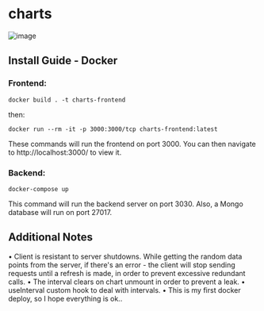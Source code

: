 # charts
![image](https://user-images.githubusercontent.com/84678031/145182938-650b7571-0fb4-4041-b366-8b337e57342e.png)

## Install Guide - Docker  
### Frontend:  
```
docker build . -t charts-frontend
```
then:
```
docker run --rm -it -p 3000:3000/tcp charts-frontend:latest
```


These commands will run the frontend on port 3000. You can then navigate to http://localhost:3000/ to view it.
  
### Backend:  
```
docker-compose up
```
This command will run the backend server on port 3030. Also, a Mongo database will run on port 27017.

## Additional Notes
• Client is resistant to server shutdowns. While getting the random data points from the server, if there's an error -
the client will stop sending requests until a refresh is made, in order to prevent excessive redundant calls.
• The interval clears on chart unmount in order to prevent a leak.
• useInterval custom hook to deal with intervals.
• This is my first docker deploy, so I hope everything is ok..  
